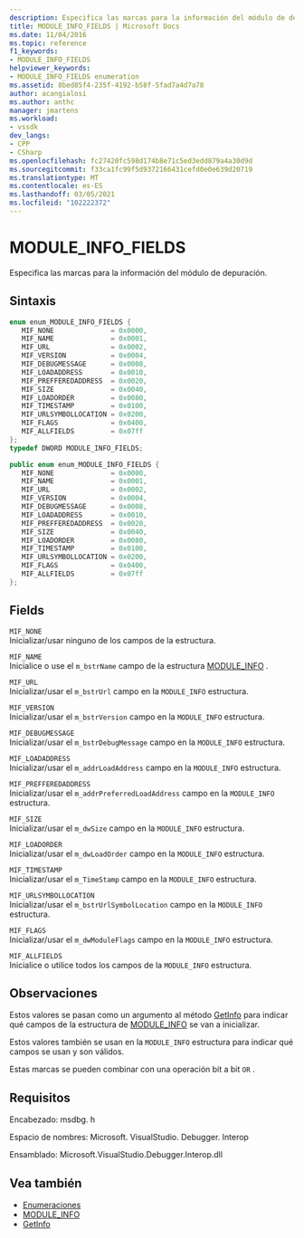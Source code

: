 ```yaml
---
description: Especifica las marcas para la información del módulo de depuración.
title: MODULE_INFO_FIELDS | Microsoft Docs
ms.date: 11/04/2016
ms.topic: reference
f1_keywords:
- MODULE_INFO_FIELDS
helpviewer_keywords:
- MODULE_INFO_FIELDS enumeration
ms.assetid: 8bed85f4-235f-4192-b58f-5fad7a4d7a78
author: acangialosi
ms.author: anthc
manager: jmartens
ms.workload:
- vssdk
dev_langs:
- CPP
- CSharp
ms.openlocfilehash: fc27420fc598d174b8e71c5ed3edd879a4a30d9d
ms.sourcegitcommit: f33ca1fc99f5d9372166431cefd0e0e639d20719
ms.translationtype: MT
ms.contentlocale: es-ES
ms.lasthandoff: 03/05/2021
ms.locfileid: "102222372"
---
```

# <a name="module_info_fields"></a>MODULE_INFO_FIELDS
Especifica las marcas para la información del módulo de depuración.

## <a name="syntax"></a>Sintaxis

```cpp
enum enum_MODULE_INFO_FIELDS { 
   MIF_NONE              = 0x0000,
   MIF_NAME              = 0x0001,
   MIF_URL               = 0x0002,
   MIF_VERSION           = 0x0004,
   MIF_DEBUGMESSAGE      = 0x0008,
   MIF_LOADADDRESS       = 0x0010,
   MIF_PREFFEREDADDRESS  = 0x0020,
   MIF_SIZE              = 0x0040,
   MIF_LOADORDER         = 0x0080,
   MIF_TIMESTAMP         = 0x0100,
   MIF_URLSYMBOLLOCATION = 0x0200,
   MIF_FLAGS             = 0x0400,
   MIF_ALLFIELDS         = 0x07ff
};
typedef DWORD MODULE_INFO_FIELDS;
```

```csharp
public enum enum_MODULE_INFO_FIELDS { 
   MIF_NONE              = 0x0000,
   MIF_NAME              = 0x0001,
   MIF_URL               = 0x0002,
   MIF_VERSION           = 0x0004,
   MIF_DEBUGMESSAGE      = 0x0008,
   MIF_LOADADDRESS       = 0x0010,
   MIF_PREFFEREDADDRESS  = 0x0020,
   MIF_SIZE              = 0x0040,
   MIF_LOADORDER         = 0x0080,
   MIF_TIMESTAMP         = 0x0100,
   MIF_URLSYMBOLLOCATION = 0x0200,
   MIF_FLAGS             = 0x0400,
   MIF_ALLFIELDS         = 0x07ff
};
```

## <a name="fields"></a>Fields
 `MIF_NONE`\
 Inicializar/usar ninguno de los campos de la estructura.

 `MIF_NAME`\
 Inicialice o use el `m_bstrName` campo de la estructura [MODULE_INFO](../../../extensibility/debugger/reference/module-info.md) .

 `MIF_URL`\
 Inicializar/usar el `m_bstrUrl` campo en la `MODULE_INFO` estructura.

 `MIF_VERSION`\
 Inicializar/usar el `m_bstrVersion` campo en la `MODULE_INFO` estructura.

 `MIF_DEBUGMESSAGE`\
 Inicializar/usar el `m_bstrDebugMessage` campo en la `MODULE_INFO` estructura.

 `MIF_LOADADDRESS`\
 Inicializar/usar el `m_addrLoadAddress` campo en la `MODULE_INFO` estructura.

 `MIF_PREFFEREDADDRESS`\
 Inicializar/usar el `m_addrPreferredLoadAddress` campo en la `MODULE_INFO` estructura.

 `MIF_SIZE`\
 Inicializar/usar el `m_dwSize` campo en la `MODULE_INFO` estructura.

 `MIF_LOADORDER`\
 Inicializar/usar el `m_dwLoadOrder` campo en la `MODULE_INFO` estructura.

 `MIF_TIMESTAMP`\
 Inicializar/usar el `m_TimeStamp` campo en la `MODULE_INFO` estructura.

 `MIF_URLSYMBOLLOCATION`\
 Inicializar/usar el `m_bstrUrlSymbolLocation` campo en la `MODULE_INFO` estructura.

 `MIF_FLAGS`\
 Inicializar/usar el `m_dwModuleFlags` campo en la `MODULE_INFO` estructura.

 `MIF_ALLFIELDS`\
 Inicialice o utilice todos los campos de la `MODULE_INFO` estructura.

## <a name="remarks"></a>Observaciones
 Estos valores se pasan como un argumento al método [GetInfo](../../../extensibility/debugger/reference/idebugmodule2-getinfo.md) para indicar qué campos de la estructura de [MODULE_INFO](../../../extensibility/debugger/reference/module-info.md) se van a inicializar.

 Estos valores también se usan en la `MODULE_INFO` estructura para indicar qué campos se usan y son válidos.

 Estas marcas se pueden combinar con una operación bit a bit `OR` .

## <a name="requirements"></a>Requisitos
 Encabezado: msdbg. h

 Espacio de nombres: Microsoft. VisualStudio. Debugger. Interop

 Ensamblado: Microsoft.VisualStudio.Debugger.Interop.dll

## <a name="see-also"></a>Vea también
- [Enumeraciones](../../../extensibility/debugger/reference/enumerations-visual-studio-debugging.md)
- [MODULE_INFO](../../../extensibility/debugger/reference/module-info.md)
- [GetInfo](../../../extensibility/debugger/reference/idebugmodule2-getinfo.md)
